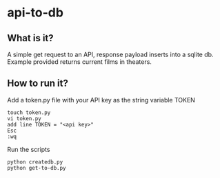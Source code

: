 # api-to-db
## What is it?
A simple get request to an API, response payload inserts into a sqlite db. Example provided returns current films in theaters.

## How to run it?
Add a token.py file with your API key as the string variable TOKEN
```
touch token.py
vi token.py
add line TOKEN = "<api key>"
Esc
:wq
```
Run the scripts
```
python createdb.py
python get-to-db.py
```